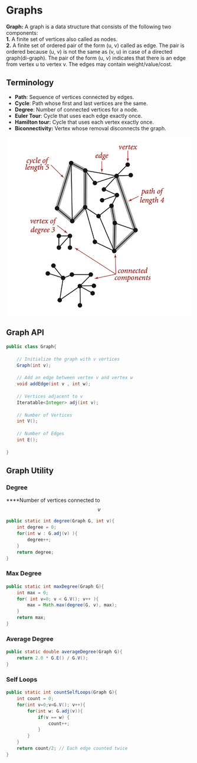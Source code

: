 # Graphs

**Graph:** A graph is a data structure that consists of the following two components:\
**1.** A finite set of vertices also called as nodes.\
**2.** A finite set of ordered pair of the form (u, v) called as edge. The pair is ordered because (u, v) is not the same as (v, u) in case of a directed graph(di-graph). The pair of the form (u, v) indicates that there is an edge from vertex u to vertex v. The edges may contain weight/value/cost.

## **Terminology**

* **Path**: Sequence of vertices connected by edges.
* **Cycle**: Path whose first and last vertices are the same.
* **Degree**: Number of connected vertices for a node.
* **Euler Tour**: Cycle that uses each edge exactly once.
* **Hamilton tour:** Cycle that uses each vertex exactly once.
* **Biconnectivity:** Vertex whose removal disconnects the graph.

![](<../.gitbook/assets/image (96) (1).png>)

## **Graph API**

```java
public class Graph{

    // Initialize the graph with v vertices
    Graph(int v);
    
    // Add an edge between vertex v and vertex w
    void addEdge(int v , int w);
    
    // Vertices adjacent to v
    Iteratable<Integer> adj(int v);
    
    // Number of Vertices
    int V();
    
    // Number of Edges
    int E();

}
```

## **Graph Utility**

### **Degree**

\*\*\*\*Number of vertices connected to $$v$$

```java
public static int degree(Graph G, int v){
    int degree = 0;
    for(int w : G.adj(v) ){
        degree++;
    } 
    return degree;
}
```

### **Max Degree**

```java
public static int maxDegree(Graph G){
    int max = 0;
    for( int v=0; v < G.V(); v++ ){
        max = Math.max(degree(G, v), max);
    } 
    return max;
}
```

### **Average Degree**

```java
public static double averageDegree(Graph G){
    return 2.0 * G.E() / G.V();
}
```

### Self Loops

```java
public static int countSelfLoops(Graph G){
    int count = 0;
    for(int v=0;v<G.V(); v++){
        for(int w: G.adj(v)){
            if(v == w) {
                count++; 
            }
        }
    }
    return count/2; // Each edge counted twice
}
```
